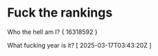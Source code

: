 # Fuck the rankings

Who the hell am I?
{ 16318592 }

What fucking year is it?
[ 2025-03-17T03:43:20Z ]
